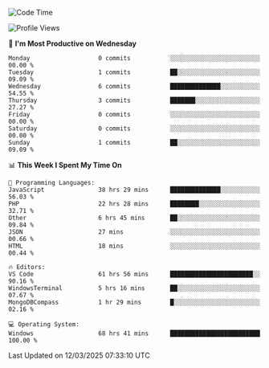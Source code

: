 <!--START_SECTION:waka-->
![Code Time](http://img.shields.io/badge/Code%20Time-4%2C343%20hrs%2043%20mins-blue)

![Profile Views](http://img.shields.io/badge/Profile%20Views-0-blue)

📅 **I'm Most Productive on Wednesday** 

```text
Monday                   0 commits           ░░░░░░░░░░░░░░░░░░░░░░░░░   00.00 % 
Tuesday                  1 commits           ██░░░░░░░░░░░░░░░░░░░░░░░   09.09 % 
Wednesday                6 commits           ██████████████░░░░░░░░░░░   54.55 % 
Thursday                 3 commits           ███████░░░░░░░░░░░░░░░░░░   27.27 % 
Friday                   0 commits           ░░░░░░░░░░░░░░░░░░░░░░░░░   00.00 % 
Saturday                 0 commits           ░░░░░░░░░░░░░░░░░░░░░░░░░   00.00 % 
Sunday                   1 commits           ██░░░░░░░░░░░░░░░░░░░░░░░   09.09 % 
```


📊 **This Week I Spent My Time On** 

```text
💬 Programming Languages: 
JavaScript               38 hrs 29 mins      ██████████████░░░░░░░░░░░   56.03 % 
PHP                      22 hrs 28 mins      ████████░░░░░░░░░░░░░░░░░   32.71 % 
Other                    6 hrs 45 mins       ██░░░░░░░░░░░░░░░░░░░░░░░   09.84 % 
JSON                     27 mins             ░░░░░░░░░░░░░░░░░░░░░░░░░   00.66 % 
HTML                     18 mins             ░░░░░░░░░░░░░░░░░░░░░░░░░   00.44 % 

🔥 Editors: 
VS Code                  61 hrs 56 mins      ███████████████████████░░   90.16 % 
WindowsTerminal          5 hrs 16 mins       ██░░░░░░░░░░░░░░░░░░░░░░░   07.67 % 
MongoDBCompass           1 hr 29 mins        █░░░░░░░░░░░░░░░░░░░░░░░░   02.16 % 

💻 Operating System: 
Windows                  68 hrs 41 mins      █████████████████████████   100.00 % 
```


 Last Updated on 12/03/2025 07:33:10 UTC
<!--END_SECTION:waka-->
